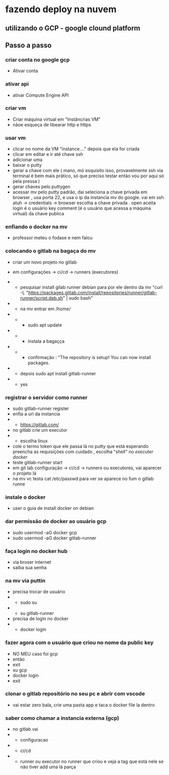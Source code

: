 # fazendo deploy na nuvem 

## utilizando o GCP - google clound platform 

## Passo a passo

### criar conta no google gcp
- Ativar conta

### ativar api
- ativar Compute Engine API

### criar vm
- Criar máquina virtual em "Instâncrias VM"
- nãoe esqueça de libearar http e https 

### usar vm
- clicar no nome da VM "instance...." depois que ela for criada
- clicar em editar e ir até chave ssh 
- adicionar uma
- baixar o putty
- gerar a chave com ele
( mano, mó esquisito isso, provavelmente ssh via terminal é bem mais prático, só que preciso testar então vou por aqui só pela pressa )
- gerar chaves pelo puttygen
- acessar mv pelo putty padrão, dai seleciona a chave privada em browser , usa porta 22, e usa o ip da instancia mv do google. vai em ssh atuh -> credentials -> browser escolha a chave privada .
open
aceita
login é o usuário key comment (é o usuário que acessa a máquina virtual) da chave publica 

### enfiando o docker na mv 
- professor meteu o fodase e nem falou

### colocando o gitlab na bagaça do mv 
- criar um novo projeto no gitlab 
- em configurações -> ci/cd -> runners (executores)
- - pesquisar install gilab runner debian para por ele dentro da mv 
"curl -L "https://packages.gitlab.com/install/repositories/runner/gitlab-runner/script.deb.sh" | sudo bash"
- - na mv entrar em /home/<nome do usuario>
- - - sudo apt update
- - - instala a bagaçça
- - - confirmação :
"The repository is setup! You can now install packages.

- - depois sudo apt install gitlab-runner
- - yes 

### registrar o servidor como runner 
- sudo gitlab-runner register 
- enfia a url da instancia 
- - https://gitlab.com/
- no gitlab crie um executor 
- - escolha linux 
- cole o termo token que ele passa lá no putty que está esperando 
preencha as requisições com cuidado , escolha "shell" no _executer docker_
- teste gitlab-runner start
- em git lab configuração -> ci/cd -> runners ou executores, vai aparecer o projeto lá 
- na mv vc testa cat /etc/passwd para ver se aparece no fum o gitlab runne 

### instale o docker 
- user o guia de install docker on debian 

### dar permissão de docker ao usuário gcp
- sudo usermod -aG docker gcp
- sudo usermod -aG docker gitlab-runner 

### faça login no docker hub 
- via broser internet
- saiba sua senha 

### na mv via puttin
- precisa trocar de usuário
- - sudo su 
- - su gitlab-runner
- precisa de login no docker
- - docker login

### fazer agora com o usuário que criou no nome da public key
- NO MEU caso foi gcp
- então
- exit
- su gcp
- docker login 
- exit 

### clonar o gitlab repositório no seu pc e abrir com vscode
- vai estar zero bala, crie uma pasta app e taca o docker file la dentro 

### saber como chamar a instancia externa (gcp)
- no gitlab vai 
- - configuracao
- - ci/cd 
- -  runner ou executor
no runner que criou e veja a tag que está nele 
se não tiver add uma lá parça
